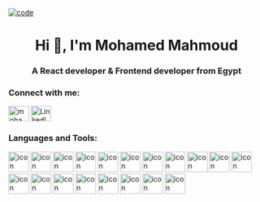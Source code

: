 <a href="https://MohamedFahmy1.github.io" target="_blank" rel="noreferrer" style="width: 50%"> <img src="https://camo.githubusercontent.com/c1dcb74cc1c1835b1d716f5051499a2814c683c806b15f04b0eba492863703e9/68747470733a2f2f63646e2e6472696262626c652e636f6d2f75736572732f3733303730332f73637265656e73686f74732f363538313234332f6176656e746f2e676966" alt="code"/> </a>

<h1 align="center">Hi 👋, I'm Mohamed Mahmoud</h1>
<h3 align="center">A React developer & Frontend developer from Egypt</h3>

<h3 align="left">Connect with me:</h3>
<p align="left">
<a href="https://www.facebook.com/profile.php?id=100001739833921" target="_blank"><img align="center" src="https://raw.githubusercontent.com/rahuldkjain/github-profile-readme-generator/master/src/images/icons/Social/facebook.svg" alt="mohamedmahmoud" height="30" width="40" /></a>
<a href="https://www.linkedin.com/in/mohamed-fahmy-580342220/" target="_blank"><img align="center" src="https://cdn-icons-png.flaticon.com/512/174/174857.png" alt="LinkedIn" height="30" width="40" /></a>
</p>

<h3 align="left">Languages and Tools:</h3>
<p align="left">
  <img scr="./icons/html.png" alt="icon" height="40">
  <img scr="./icons/css-3.png" alt="icon" height="40">
  <img scr="./icons/js.png" alt="icon" height="40">
  <img scr="./icons/typescript.png" alt="icon" height="40">
  <img scr="./icons/sass.png" alt="icon" height="40">
  <img scr="./icons/bootstrap.png" alt="icon" height="40">
  <img scr="./icons/React.png" alt="icon" height="40">
  <img scr="./icons/nextjs.png" alt="icon" height="40">
  <img scr="./icons/materialUI.png" alt="icon" height="40">
  <img scr="./icons/redux-icon.png" alt="icon" height="40">
  <img scr="./icons/react-router.png" alt="icon" height="40">
  <img scr="./icons/letter-c.png"  alt="icon" height="40">
  <img scr="./icons/c-sharp.png"  alt="icon" height="40">
  <img scr="./icons/jest.png"  alt="icon" height="40">
  <img scr="./icons/vercel.svg"  alt="icon" height="40">
  <img scr="./icons/RapidAPI.png" alt="icon" height="40">
  <img scr="./icons/npm.png" alt="icon" height="40">
  <img scr="./icons/figma.png" alt="icon" height="40">
  <img scr="./icons/photoshop.png" alt="icon" height="40">
 </p>
